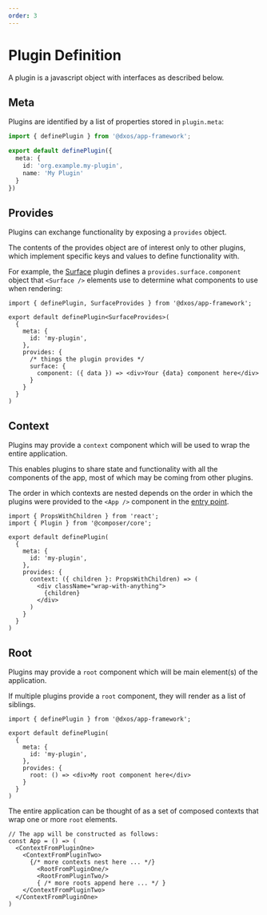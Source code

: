 ```yaml
---
order: 3
---
```


# Plugin Definition

A plugin is a javascript object with interfaces as described below.

## Meta

Plugins are identified by a list of properties stored in `plugin.meta`:

```ts
import { definePlugin } from '@dxos/app-framework';

export default definePlugin({
  meta: {
    id: 'org.example.my-plugin',
    name: 'My Plugin'
  }
})
```

## Provides

Plugins can exchange functionality by exposing a `provides` object.

The contents of the provides object are of interest only to other plugins, which implement specific keys and values to define functionality with.

For example, the [Surface](surface) plugin defines a `provides.surface.component` object that `<Surface />` elements use to determine what components to use when rendering:

```tsx
import { definePlugin, SurfaceProvides } from '@dxos/app-framework';

export default definePlugin<SurfaceProvides>(
  {
    meta: {
      id: 'my-plugin',
    },
    provides: {
      /* things the plugin provides */
      surface: {
        component: ({ data }) => <div>Your {data} component here</div>
      }
    }
  }
)
```

## Context

Plugins may provide a `context` component which will be used to wrap the entire application.

This enables plugins to share state and functionality with all the components of the app, most of which may be coming from other plugins.

The order in which contexts are nested depends on the order in which the plugins were provided to the `<App />` component in the [entry point](entry).

```tsx
import { PropsWithChildren } from 'react';
import { Plugin } from '@composer/core';

export default definePlugin(
  {
    meta: {
      id: 'my-plugin',
    },
    provides: {
      context: ({ children }: PropsWithChildren) => (
        <div className="wrap-with-anything">
          {children}
        </div>
      )
    }
  }
)
```

## Root

Plugins may provide a `root` component which will be main element(s) of the application.

If multiple plugins provide a `root` component, they will render as a list of siblings.

```tsx
import { definePlugin } from '@dxos/app-framework';

export default definePlugin(
  {
    meta: {
      id: 'my-plugin',
    },
    provides: {
      root: () => <div>My root component here</div>
    }
  }
)
```

The entire application can be thought of as a set of composed contexts that wrap one or more `root` elements.

```tsx
// The app will be constructed as follows:
const App = () => (
  <ContextFromPluginOne>
    <ContextFromPluginTwo>
      {/* more contexts nest here ... */}
        <RootFromPluginOne/>
        <RootFromPluginTwo/>
        { /* more roots append here ... */ }
    </ContextFromPluginTwo>
  </ContextFromPluginOne>
)
```
